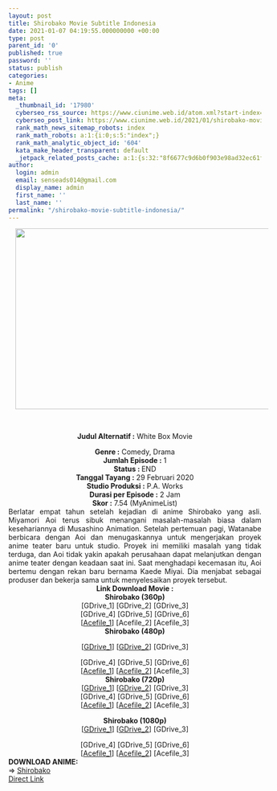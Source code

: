 ```yaml
---
layout: post
title: Shirobako Movie Subtitle Indonesia
date: 2021-01-07 04:19:55.000000000 +00:00
type: post
parent_id: '0'
published: true
password: ''
status: publish
categories:
- Anime
tags: []
meta:
  _thumbnail_id: '17980'
  cyberseo_rss_source: https://www.ciunime.web.id/atom.xml?start-index=301&max-results=150
  cyberseo_post_link: https://www.ciunime.web.id/2021/01/shirobako-movie-subtitle-indonesia.html
  rank_math_news_sitemap_robots: index
  rank_math_robots: a:1:{i:0;s:5:"index";}
  rank_math_analytic_object_id: '604'
  kata_make_header_transparent: default
  _jetpack_related_posts_cache: a:1:{s:32:"8f6677c9d6b0f903e98ad32ec61f8deb";a:2:{s:7:"expires";i:1657912038;s:7:"payload";a:0:{}}}
author:
  login: admin
  email: senseads014@gmail.com
  display_name: admin
  first_name: ''
  last_name: ''
permalink: "/shirobako-movie-subtitle-indonesia/"
---
```

<div style="text-align: center;">
<div style="text-align: left;">
<div class="separator" style="clear: both; text-align: center;"><a href="https://1.bp.blogspot.com/-k4UWZ6LnmwE/X_aKRuG3irI/AAAAAAAAea0/xJ7a7L0wjVMLeuQIJApg4gOWmSSvYVlRQCLcBGAsYHQ/s1280/Shirobako%2BMovie.jpg" style="margin-left: 1em; margin-right: 1em;"><img border="0" data-original-height="720" data-original-width="1280" height="360" src="{{ site.baseurl }}/assets/2021/01/Shirobako%2BMovie.jpg" width="640" /></a></div>
<p><b><br /></b></div>
<p><b>Judul Alternatif :</b>&nbsp;White Box Movie</div>
<div style="text-align: center;"><b>Genre :</b>&nbsp;<b></b>Comedy, Drama</div>
<div style="text-align: center;"><b>Jumlah Episode :</b>&nbsp;1<br /><b>Status :&nbsp;</b>END<br /><b>Tanggal Tayang :</b>&nbsp;29 Februari 2020<br /><b>Studio Produksi :</b>&nbsp;<b></b>P.A. Works<br /><b>Durasi per Episode :</b>&nbsp;2 Jam</div>
<div style="text-align: center;"><b>Skor :</b>&nbsp;7.54 (MyAnimeList)</div>
<div style="text-align: center;"></div>
<div style="text-align: justify;">Berlatar empat tahun setelah kejadian di anime Shirobako yang asli. Miyamori Aoi terus sibuk menangani masalah-masalah biasa dalam kesehariannya di Musashino Animation. Setelah pertemuan pagi, Watanabe berbicara dengan Aoi dan menugaskannya untuk mengerjakan proyek anime teater baru untuk studio. Proyek ini memiliki masalah yang tidak terduga, dan Aoi tidak yakin apakah perusahaan dapat melanjutkan dengan anime teater dengan keadaan saat ini. Saat menghadapi kecemasan itu, Aoi bertemu dengan rekan baru bernama Kaede Miyai. Dia menjabat sebagai produser dan bekerja sama untuk menyelesaikan proyek tersebut.</div>
<div style="text-align: justify;"></div>
<div style="text-align: justify;"></div>
<div style="text-align: center;"><b>Link Download Movie :</b></div>
<div style="text-align: center;">
<div style="text-align: center;"><b>Shirobako&nbsp;(360p)</b></div>
</div>
<div style="text-align: center;">[GDrive_1] [GDrive_2] [GDrive_3]
<div>[GDrive_4] [GDrive_5] [GDrive_6]</div>
<div>[<a href="https://acefile.co/f/34869333/neonime_shirakomov-360p-zip" target="_blank" rel="noopener">Acefile_1</a>] [Acefile_2] [Acefile_3]</div>
</div>
<div style="text-align: center;"></div>
<div style="text-align: center;">
<div style="text-align: center;"><span style="text-align: left;"><b>Shirobako&nbsp;</b></span><b>(480p)</b></div>
<p>[<a href="https://drive.google.com/uc?export=download&amp;id=1COesm8Bx9VQITr8Bs-dUcCjWcmGTyzaJ" target="_blank" rel="noopener">GDrive_1</a>] [<a href="https://drive.google.com/uc?export=download&amp;id=1rQu-s0yCYDVORRwFfArctJjSi21M76hZ" target="_blank" rel="noopener">GDrive_2</a>] [GDrive_3]
<div>[GDrive_4] [GDrive_5] [GDrive_6]</div>
<div>[<a href="https://acefile.co/f/34863692/neonime_shirobako-movie-480p-zip" target="_blank" rel="noopener">Acefile_1</a>] [<a href="https://acefile.co/f/34863861/neonime_shirakomov-480p-zip" target="_blank" rel="noopener">Acefile_2</a>] [Acefile_3]</div>
</div>
<div style="text-align: center;"><b>Shirobako (720p)</b><br />[<a href="https://drive.google.com/uc?export=download&amp;id=1mGAwSZe_LaJFwUbJNfbbv6GRYkJqUgWs" target="_blank" rel="noopener">GDrive_1</a>] [<a href="https://drive.google.com/uc?export=download&amp;id=1123nfoeWTWnuMVkpwuwDbuHJsn9s5RGA" target="_blank" rel="noopener">GDrive_2</a>] [GDrive_3]
<div>[GDrive_4] [GDrive_5] [GDrive_6]</div>
<div>[<a href="https://acefile.co/f/34863684/neonime_shirobako-movie-720p-zip" target="_blank" rel="noopener">Acefile_1</a>] [<a href="https://acefile.co/f/34863852/neonime_shirakomov-720p-zip" target="_blank" rel="noopener">Acefile_2</a>] [Acefile_3]</div>
<p><b>Shirobako (1080p)</b><br />[<a href="https://drive.google.com/uc?export=download&amp;id=1FhvBUs_sYACBosB-0jeb0iIUt2bLusVE" target="_blank" rel="noopener">GDrive_1</a>] [<a href="https://drive.google.com/uc?export=download&amp;id=1YELyythh-FGuPuV80R2HividDaeD2BQG" target="_blank" rel="noopener">GDrive_2</a>] [GDrive_3]
<div>[GDrive_4] [GDrive_5] [GDrive_6]</div>
<div>[<a href="https://acefile.co/f/34868180/neonime_shirobako-movie-1080p-zip" target="_blank" rel="noopener">Acefile_1</a>] [<a href="https://acefile.co/f/34868891/neonime_shirakomov-1080p-zip" target="_blank" rel="noopener">Acefile_2</a>] [Acefile_3]</div>
<div style="text-align: left;"></div>
<div style="text-align: left;"></div>
<div style="text-align: left;">
<div><b>DOWNLOAD ANIME:</b></div>
<div></div>
<div>=&gt;&nbsp;<a href="https://www.ciunime.web.id/2019/01/shirobako-episode-01-24-end-batch.html" target="_blank" rel="noopener">Shirobako</a></div>
<div></div>
</div>
</div>
<link rel="stylesheet" href="https://cdnjs.cloudflare.com/ajax/libs/font-awesome/4.7.0/css/font-awesome.min.css" />
<div class="divbtn"> <a href="https://handymansurrender.com/fihup8buzv?key=94550f7ce39444073321dde3b8782f97" class="btn"><i class="fa fa-download"></i> Direct Link</a> </div>
